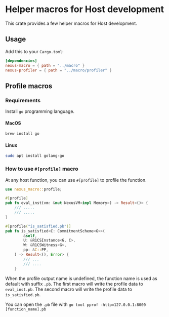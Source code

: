# Helper macros for Host development 

This crate provides a few helper macros for Host development.

## Usage

Add this to your `Cargo.toml`:

```toml
[dependencies]
nexus-macro = { path = "../macro" }
nexus-profiler = { path = "../macro/profiler" }
```

## Profile macros

### Requirements

Install `go` programming language.

#### MacOS

```bash
brew install go
```

#### Linux

```bash
sudo apt install golang-go
```

### How to use `#[profile]` macro

At any host function, you can use `#[profile]` to profile the function.

```rust
use nexus_macro::profile;

#[profile]
pub fn eval_inst(vm: &mut NexusVM<impl Memory>) -> Result<()> {
    /// .....
    /// .....
}

#[profile("is_satisfied.pb")]
pub fn is_satisfied<C: CommitmentScheme<G>>(
        &self,
        U: &R1CSInstance<G, C>,
        W: &R1CSWitness<G>,
        pp: &C::PP,
    ) -> Result<(), Error> {
        /// ...
        /// ....
    }

```

When the profile output name is undefined, the function name is used as default with suffix `.pb`.
The first macro will write the profile data to `eval_inst.pb`. The second macro will write the profile data to `is_satisfied.pb`.

You can open the `.pb` file with `go tool pprof -http=127.0.0.1:8000 [function_name].pb`


